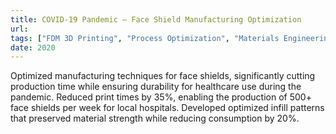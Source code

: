 ```yaml
---
title: COVID-19 Pandemic – Face Shield Manufacturing Optimization
url: 
tags: ["FDM 3D Printing", "Process Optimization", "Materials Engineering", "Lean Manufacturing"]
date: 2020
---
```


Optimized manufacturing techniques for face shields, significantly cutting production time while ensuring durability for healthcare use during the pandemic. Reduced print times by 35%, enabling the production of 500+ face shields per week for local hospitals. Developed optimized infill patterns that preserved material strength while reducing consumption by 20%.
